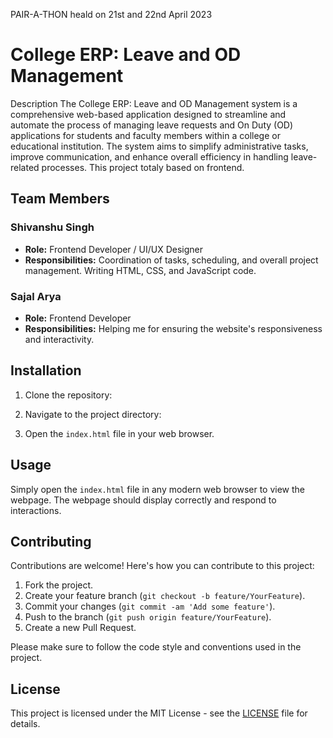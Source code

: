 PAIR-A-THON 
heald on 21st and 22nd April 2023

<h1>College ERP: Leave and OD Management</h1>

Description
The College ERP: Leave and OD Management system is a comprehensive web-based application designed to streamline and automate the process of managing leave requests and On Duty (OD) applications for students and faculty members within a college or educational institution. The system aims to simplify administrative tasks, improve communication, and enhance overall efficiency in handling leave-related processes.
This project totaly based on frontend.

## Team Members

### Shivanshu Singh
- **Role:** Frontend Developer / UI/UX Designer
- **Responsibilities:** Coordination of tasks, scheduling, and overall project management. Writing HTML, CSS, and JavaScript code.

### Sajal Arya
- **Role:** Frontend Developer
- **Responsibilities:** Helping me for ensuring the website's responsiveness and interactivity.


## Installation

1. Clone the repository:

2. Navigate to the project directory:


3. Open the `index.html` file in your web browser.

## Usage

Simply open the `index.html` file in any modern web browser to view the webpage. The webpage should display correctly and respond to interactions.

## Contributing

Contributions are welcome! Here's how you can contribute to this project:

1. Fork the project.
2. Create your feature branch (`git checkout -b feature/YourFeature`).
3. Commit your changes (`git commit -am 'Add some feature'`).
4. Push to the branch (`git push origin feature/YourFeature`).
5. Create a new Pull Request.

Please make sure to follow the code style and conventions used in the project.


## License

This project is licensed under the MIT License - see the [LICENSE](LICENSE) file for details.
